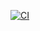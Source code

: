 [![CI](https://github.com/vjaniuw/Mech_Analysis/actions/workflows/ci.yml/badge.svg)](https://github.com/vjaniuw/Mech_Analysis/actions/workflows/ci.yml)


